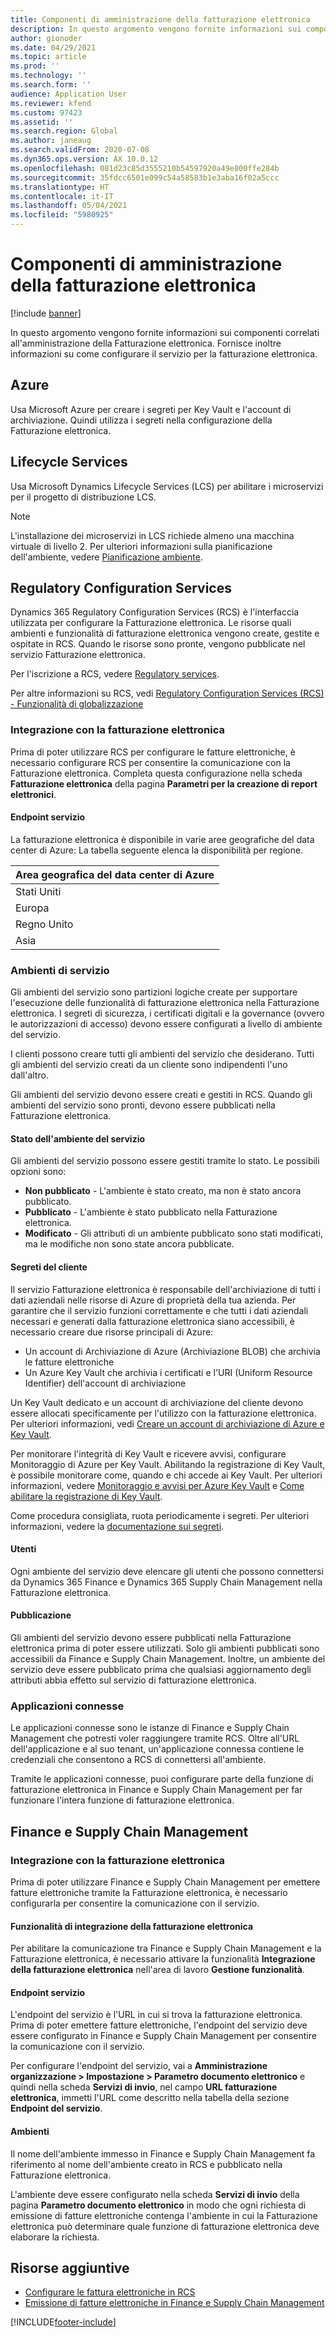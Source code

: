 ```yaml
---
title: Componenti di amministrazione della fatturazione elettronica
description: In questo argomento vengono fornite informazioni sui componenti correlati all'amministrazione della Fatturazione elettronica.
author: gionoder
ms.date: 04/29/2021
ms.topic: article
ms.prod: ''
ms.technology: ''
ms.search.form: ''
audience: Application User
ms.reviewer: kfend
ms.custom: 97423
ms.assetid: ''
ms.search.region: Global
ms.author: janeaug
ms.search.validFrom: 2020-07-08
ms.dyn365.ops.version: AX 10.0.12
ms.openlocfilehash: 081d23c85d3555210b54597920a49e800ffe284b
ms.sourcegitcommit: 35fdcc6501e099c54a58583b1e3aba16f02a5ccc
ms.translationtype: HT
ms.contentlocale: it-IT
ms.lasthandoff: 05/04/2021
ms.locfileid: "5980925"
---
```

# <a name="electronic-invoicing-administration-components"></a>Componenti di amministrazione della fatturazione elettronica

[!include [banner](../includes/banner.md)]


In questo argomento vengono fornite informazioni sui componenti correlati all'amministrazione della Fatturazione elettronica. Fornisce inoltre informazioni su come configurare il servizio per la fatturazione elettronica.

## <a name="azure"></a>Azure

Usa Microsoft Azure per creare i segreti per Key Vault e l'account di archiviazione. Quindi utilizza i segreti nella configurazione della Fatturazione elettronica.

## <a name="lifecycle-services"></a>Lifecycle Services

Usa Microsoft Dynamics Lifecycle Services (LCS) per abilitare i microservizi per il progetto di distribuzione LCS.

> [!NOTE]
> L'installazione dei microservizi in LCS richiede almeno una macchina virtuale di livello 2. Per ulteriori informazioni sulla pianificazione dell'ambiente, vedere [Pianificazione ambiente](../../fin-ops-core/fin-ops/imp-lifecycle/environment-planning.md).
 

## <a name="regulatory-configuration-services"></a>Regulatory Configuration Services

Dynamics 365 Regulatory Configuration Services (RCS) è l'interfaccia utilizzata per configurare la Fatturazione elettronica. Le risorse quali ambienti e funzionalità di fatturazione elettronica vengono create, gestite e ospitate in RCS. Quando le risorse sono pronte, vengono pubblicate nel servizio Fatturazione elettronica.

Per l'iscrizione a RCS, vedere [Regulatory services](https://marketing.configure.global.dynamics.com/).

Per altre informazioni su RCS, vedi [Regulatory Configuration Services (RCS) - Funzionalità di globalizzazione](rcs-globalization-feature.md)

### <a name="integration-with-electronic-invoicing"></a>Integrazione con la fatturazione elettronica 

Prima di poter utilizzare RCS per configurare le fatture elettroniche, è necessario configurare RCS per consentire la comunicazione con la Fatturazione elettronica. Completa questa configurazione nella scheda **Fatturazione elettronica** della pagina **Parametri per la creazione di report elettronici**.

#### <a name="service-endpoint"></a>Endpoint servizio

La fatturazione elettronica è disponibile in varie aree geografiche del data center di Azure: La tabella seguente elenca la disponibilità per regione.

| Area geografica del data center di Azure |
|----------------------------|
| Stati Uniti              |
| Europa                     |
| Regno Unito             |
| Asia                       |

### <a name="service-environments"></a>Ambienti di servizio

Gli ambienti del servizio sono partizioni logiche create per supportare l'esecuzione delle funzionalità di fatturazione elettronica nella Fatturazione elettronica. I segreti di sicurezza, i certificati digitali e la governance (ovvero le autorizzazioni di accesso) devono essere configurati a livello di ambiente del servizio.

I clienti possono creare tutti gli ambienti del servizio che desiderano. Tutti gli ambienti del servizio creati da un cliente sono indipendenti l'uno dall'altro.

Gli ambienti del servizio devono essere creati e gestiti in RCS. Quando gli ambienti del servizio sono pronti, devono essere pubblicati nella Fatturazione elettronica.

#### <a name="service-environment-status"></a>Stato dell'ambiente del servizio

Gli ambienti del servizio possono essere gestiti tramite lo stato. Le possibili opzioni sono:

- **Non pubblicato** - L'ambiente è stato creato, ma non è stato ancora pubblicato.
- **Pubblicato** - L'ambiente è stato pubblicato nella Fatturazione elettronica.
- **Modificato** - Gli attributi di un ambiente pubblicato sono stati modificati, ma le modifiche non sono state ancora pubblicate.

#### <a name="customer-secrets"></a>Segreti del cliente

Il servizio Fatturazione elettronica è responsabile dell'archiviazione di tutti i dati aziendali nelle risorse di Azure di proprietà della tua azienda. Per garantire che il servizio funzioni correttamente e che tutti i dati aziendali necessari e generati dalla fatturazione elettronica siano accessibili, è necessario creare due risorse principali di Azure:

- Un account di Archiviazione di Azure (Archiviazione BLOB) che archivia le fatture elettroniche
- Un Azure Key Vault che archivia i certificati e l'URI (Uniform Resource Identifier) dell'account di archiviazione


Un Key Vault dedicato e un account di archiviazione del cliente devono essere allocati specificamente per l'utilizzo con la fatturazione elettronica. Per ulteriori informazioni, vedi [Creare un account di archiviazione di Azure e Key Vault](e-invoicing-create-azure-storage-account-key-vault.md).

Per monitorare l'integrità di Key Vault e ricevere avvisi, configurare Monitoraggio di Azure per Key Vault. Abilitando la registrazione di Key Vault, è possibile monitorare come, quando e chi accede ai Key Vault. Per ulteriori informazioni, vedere [Monitoraggio e avvisi per Azure Key Vault](/azure/key-vault/general/alert) e [Come abilitare la registrazione di Key Vault](/azure/key-vault/general/howto-logging?tabs=azure-cli).

Come procedura consigliata, ruota periodicamente i segreti. Per ulteriori informazioni, vedere la [documentazione sui segreti](/azure/key-vault/secrets/).

#### <a name="users"></a>Utenti

Ogni ambiente del servizio deve elencare gli utenti che possono connettersi da Dynamics 365 Finance e Dynamics 365 Supply Chain Management nella Fatturazione elettronica.

#### <a name="publication"></a>Pubblicazione

Gli ambienti del servizio devono essere pubblicati nella Fatturazione elettronica prima di poter essere utilizzati. Solo gli ambienti pubblicati sono accessibili da Finance e Supply Chain Management. Inoltre, un ambiente del servizio deve essere pubblicato prima che qualsiasi aggiornamento degli attributi abbia effetto sul servizio di fatturazione elettronica.

### <a name="connected-applications"></a>Applicazioni connesse

Le applicazioni connesse sono le istanze di Finance e Supply Chain Management che potresti voler raggiungere tramite RCS. Oltre all'URL dell'applicazione e al suo tenant, un'applicazione connessa contiene le credenziali che consentono a RCS di connettersi all'ambiente.

Tramite le applicazioni connesse, puoi configurare parte della funzione di fatturazione elettronica in Finance e Supply Chain Management per far funzionare l'intera funzione di fatturazione elettronica.

## <a name="finance-and-supply-chain-management"></a>Finance e Supply Chain Management

### <a name="integration-with-electronic-invoicing"></a>Integrazione con la fatturazione elettronica

Prima di poter utilizzare Finance e Supply Chain Management per emettere fatture elettroniche tramite la Fatturazione elettronica, è necessario configurarla per consentire la comunicazione con il servizio.

#### <a name="electronic-invoicing-integration-feature"></a>Funzionalità di integrazione della fatturazione elettronica

Per abilitare la comunicazione tra Finance e Supply Chain Management e la Fatturazione elettronica, è necessario attivare la funzionalità **Integrazione della fatturazione elettronica** nell'area di lavoro **Gestione funzionalità**.

#### <a name="service-endpoint"></a>Endpoint servizio

L'endpoint del servizio è l'URL in cui si trova la fatturazione elettronica. Prima di poter emettere fatture elettroniche, l'endpoint del servizio deve essere configurato in Finance e Supply Chain Management per consentire la comunicazione con il servizio.

Per configurare l'endpoint del servizio, vai a **Amministrazione organizzazione \> Impostazione \> Parametro documento elettronico** e quindi nella scheda **Servizi di invio**, nel campo **URL fatturazione elettronica**, immetti l'URL come descritto nella tabella della sezione **Endpoint del servizio**.

#### <a name="environments"></a>Ambienti

Il nome dell'ambiente immesso in Finance e Supply Chain Management fa riferimento al nome dell'ambiente creato in RCS e pubblicato nella Fatturazione elettronica.

L'ambiente deve essere configurato nella scheda **Servizi di invio** della pagina **Parametro documento elettronico** in modo che ogni richiesta di emissione di fatture elettroniche contenga l'ambiente in cui la Fatturazione elettronica può determinare quale funzione di fatturazione elettronica deve elaborare la richiesta.

## <a name="additional-resources"></a>Risorse aggiuntive

- [Configurare le fattura elettroniche in RCS](e-invoicing-configuration-rcs.md)
- [Emissione di fatture elettroniche in Finance e Supply Chain Management](e-invoicing-issuing-electronic-invoices-finance-supply-chain-management.md)


[!INCLUDE[footer-include](../../includes/footer-banner.md)]

